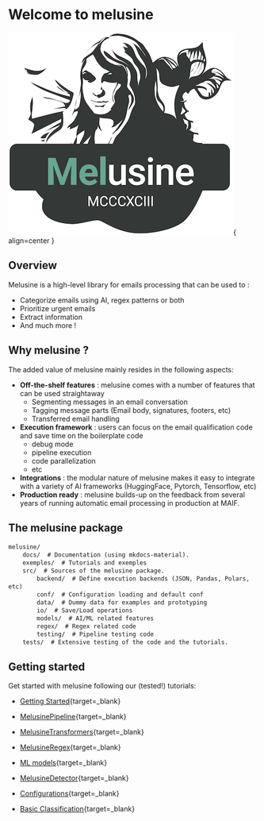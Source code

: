 # Welcome to melusine

![Melusine logo](_static/melusine.png){ align=center }


## Overview


Melusine is a high-level library for emails processing that can be used to :

- Categorize emails using AI, regex patterns or both
- Prioritize urgent emails
- Extract information
- And much more !

## Why melusine ?

The added value of melusine mainly resides in the following aspects:

- **Off-the-shelf features** :  melusine comes with a number of features that can be used straightaway
    - Segmenting messages in an email conversation
    - Tagging message parts (Email body, signatures, footers, etc)
    - Transferred email handling
- **Execution framework** : users can focus on the email qualification code and save time on the boilerplate code  
    - debug mode  
    - pipeline execution  
    - code parallelization
    - etc
- **Integrations** : the modular nature of melusine makes it easy to integrate with a variety of AI frameworks
  (HuggingFace, Pytorch, Tensorflow, etc)
- **Production ready** : melusine builds-up on the feedback from several years of running automatic email processing 
in production at MAIF.


## The melusine package

    melusine/
        docs/  # Documentation (using mkdocs-material).
        exemples/  # Tutorials and exemples
        src/  # Sources of the melusine package.
            backend/  # Define execution backends (JSON, Pandas, Polars, etc)
            conf/  # Configuration loading and default conf
            data/  # Dummy data for examples and prototyping
            io/  # Save/Load operations
            models/  # AI/ML related features
            regex/  # Regex related code
            testing/  # Pipeline testing code
        tests/  # Extensive testing of the code and the tutorials.


## Getting started

Get started with melusine following our (tested!) tutorials:

* [Getting Started](tutorials/00_GettingStarted.md){target=_blank}

* [MelusinePipeline](tutorials/01_MelusinePipeline.md){target=_blank}

* [MelusineTransformers](tutorials/02_MelusineTransformers.md){target=_blank}

* [MelusineRegex](tutorials/03_MelusineRegex.md){target=_blank}

* [ML models](tutorials/04_UsingModels.md){target=_blank}

* [MelusineDetector](tutorials/05a_MelusineDetectors.md){target=_blank}

* [Configurations](tutorials/06_Configurations.md){target=_blank}

* [Basic Classification](tutorials/07_BasicClassification.md){target=_blank}
